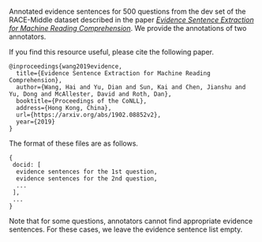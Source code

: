 Annotated evidence sentences for 500 questions from the dev set of the RACE-Middle dataset described in the paper *[Evidence Sentence Extraction for Machine Reading Comprehension](https://arxiv.org/abs/1902.08852v2)*. We provide the annotations of two annotators. 


If you find this resource useful, please cite the following paper.
```
@inproceedings{wang2019evidence,
  title={Evidence Sentence Extraction for Machine Reading Comprehension},
  author={Wang, Hai and Yu, Dian and Sun, Kai and Chen, Jianshu and Yu, Dong and McAllester, David and Roth, Dan},
  booktitle={Proceedings of the CoNLL},
  address={Hong Kong, China},
  url={https://arxiv.org/abs/1902.08852v2},
  year={2019}
}
```

The format of these files are as follows.
```
{
 docid: [
  evidence sentences for the 1st question,
  evidence sentences for the 2nd question,
  ...
 ], 
 ...
}
```

Note that for some questions, annotators cannot find appropriate evidence sentences. For these cases, we leave the evidence sentence list empty.
